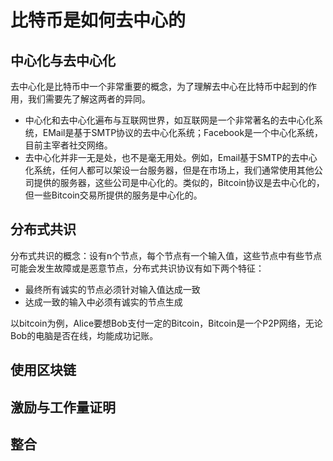 #  比特币是如何去中心的

## 中心化与去中心化

去中心化是比特币中一个非常重要的概念，为了理解去中心在比特币中起到的作用，我们需要先了解这两者的异同。
* 中心化和去中心化遍布与互联网世界，如互联网是一个非常著名的去中心化系统，EMail是基于SMTP协议的去中心化系统；Facebook是一个中心化系统，目前主宰者社交网络。
* 去中心化并非一无是处，也不是毫无用处。例如，Email基于SMTP的去中心化系统，任何人都可以架设一台服务器，但是在市场上，我们通常使用其他公司提供的服务器，这些公司是中心化的。类似的，Bitcoin协议是去中心化的，但一些Bitcoin交易所提供的服务是中心化的。

## 分布式共识
分布式共识的概念：设有n个节点，每个节点有一个输入值，这些节点中有些节点可能会发生故障或是恶意节点，分布式共识协议有如下两个特征：
* 最终所有诚实的节点必须针对输入值达成一致
* 达成一致的输入中必须有诚实的节点生成

以bitcoin为例，Alice要想Bob支付一定的Bitcoin，Bitcoin是一个P2P网络，无论Bob的电脑是否在线，均能成功记账。

## 使用区块链
## 激励与工作量证明
## 整合